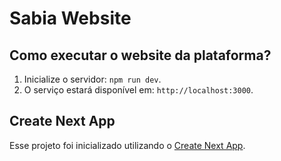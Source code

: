 # Sabia Website

## Como executar o website da plataforma?

1. Inicialize o servidor: `npm run dev`.
2. O serviço estará disponível em: `http://localhost:3000`.

## Create Next App

Esse projeto foi inicializado utilizando o [Create Next App](https://github.com/segmentio/create-next-app).
